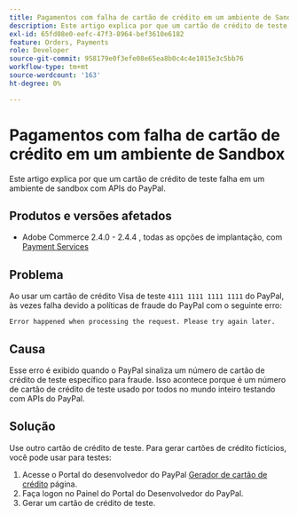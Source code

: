 ```yaml
---
title: Pagamentos com falha de cartão de crédito em um ambiente de Sandbox
description: Este artigo explica por que um cartão de crédito de teste falha em um ambiente de sandbox com APIs do PayPal.
exl-id: 65fd08e0-eefc-47f3-8964-bef3610e6182
feature: Orders, Payments
role: Developer
source-git-commit: 958179e0f3efe08e65ea8b0c4c4e1015e3c5bb76
workflow-type: tm+mt
source-wordcount: '163'
ht-degree: 0%

---
```


# Pagamentos com falha de cartão de crédito em um ambiente de Sandbox

Este artigo explica por que um cartão de crédito de teste falha em um ambiente de sandbox com APIs do PayPal.

## Produtos e versões afetados


* Adobe Commerce 2.4.0 - 2.4.4 , todas as opções de implantação, com [Payment Services](https://marketplace.magento.com/magento-payment-services.html)

## Problema

Ao usar um cartão de crédito Visa de teste `4111 1111 1111 1111` do PayPal, às vezes falha devido a políticas de fraude do PayPal com o seguinte erro:

```terminal
Error happened when processing the request. Please try again later.
```

## Causa

Esse erro é exibido quando o PayPal sinaliza um número de cartão de crédito de teste específico para fraude. Isso acontece porque é um número de cartão de crédito de teste usado por todos no mundo inteiro testando com APIs do PayPal.

## Solução

Use outro cartão de crédito de teste. Para gerar cartões de crédito fictícios, você pode usar para testes:

1. Acesse o Portal do desenvolvedor do PayPal [Gerador de cartão de crédito](https://developer.paypal.com/developer/creditCardGenerator/) página.
1. Faça logon no Painel do Portal do Desenvolvedor do PayPal.
1. Gerar um cartão de crédito de teste.
